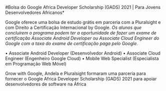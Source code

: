 #Bolsa do Google Africa Developer Scholarship (GADS) 2021 | Para Jovens Desenvolvedores Africanos*

Google oferece uma bolsa de estudo grátis em parceria com a Pluralsight e com Direito a Certificação Internacional by Google. *Os alunos que concluírem o programa podem ter a oportunidade de fazer um exame de certificação Associate Android Developer ou Associate Cloud Engineer do Google com a taxa do exame de certificação paga pelo Google*.

• Associate Android Developer (Desenvolvedor Android)
• Associate Cloud Engineer (Engenheiro Google Cloud)
• Mobile Web Specialist (Especialista em Programação Web Móvel)

Grow with Google, Andela e Pluralsight formaram uma parceria para fornecer o Google Africa Developer Scholarship (GADS) 2021 para apoiar desenvolvedores de software na África
